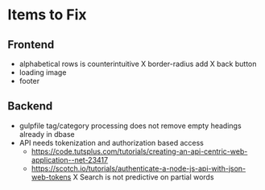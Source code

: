 # Items to Fix

## Frontend

- alphabetical rows is counterintuitive
X border-radius add
X back button
- loading image
- footer


## Backend

- gulpfile tag/category processing does not remove empty headings already in dbase
- API needs tokenization and authorization based access
  - https://code.tutsplus.com/tutorials/creating-an-api-centric-web-application--net-23417
  - https://scotch.io/tutorials/authenticate-a-node-js-api-with-json-web-tokens
X Search is not predictive on partial words
